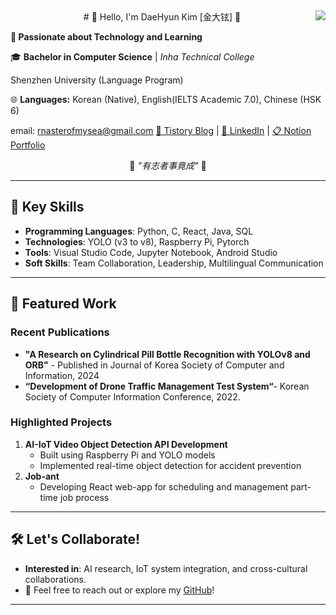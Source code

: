 <div align="center">
   # 👋 Hello, I'm DaeHyun Kim [金大铉] 👋
  <img align="right" src="http://mazassumnida.wtf/api/v2/generate_badge?boj=rnasterofmysea"/>
  <div align = "left">

  **🌟 Passionate about Technology and Learning**

  <p>🎓 <b>Bachelor in Computer Science</b> | <i>Inha Technical College</i></p>
  <p>Shenzhen University (Language Program)</p>

  <p>🌐 <b>Languages:</b> Korean (Native), English(IELTS Academic 7.0), Chinese (HSK 6)</p>

  email: rnasterofmysea@gmail.com
  <a href="https://rnasterofmysea.tistory.com/">📖 Tistory Blog</a> |
  <a href="https://www.linkedin.com/in/rnasterofmysea/">🔗 LinkedIn</a> |
  <a href="https://lumbar-pickle-74c.notion.site/DAEHYUN-KIM-1f7cb15f72434971a802674097421339">📋 Notion Portfolio</a>
  </div>
  <div align="center">
  🌟 <i>"有志者事竟成"</i> 🌟
</div>
</div>

---

## 📂 Key Skills
- **Programming Languages**: Python, C, React, Java, SQL
- **Technologies**: YOLO (v3 to v8), Raspberry Pi, Pytorch
- **Tools**: Visual Studio Code, Jupyter Notebook, Android Studio
- **Soft Skills**: Team Collaboration, Leadership, Multilingual Communication


---

## 🌟 Featured Work
### **Recent Publications**
- **"A Research on Cylindrical Pill Bottle Recognition with YOLOv8 and ORB"** - Published in Journal of Korea Society of Computer and Information, 2024
- **“Development of Drone Traffic Management Test System“**- Korean Society of Computer Information Conference, 2022.

### **Highlighted Projects**
1. **AI-IoT Video Object Detection API Development**
   - Built using Raspberry Pi and YOLO models
   - Implemented real-time object detection for accident prevention
2. **Job-ant**
   - Developing React web-app for scheduling and management part-time job process 

---

## 🛠️ Let's Collaborate!
- **Interested in**: AI research, IoT system integration, and cross-cultural collaborations.
- 📩 Feel free to reach out or explore my [GitHub](https://github.com/rnasterofmysea)!

---


